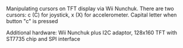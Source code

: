 Manipulating cursors on TFT display via Wii Nunchuk. 
There are two cursors: c (C) for joystick, x (X) for accelerometer.
Capital letter when button "c" is pressed

Additional hardware: Wii Nunchuk plus I2C adaptor, 128x160 TFT with ST7735 chip and SPI interface
